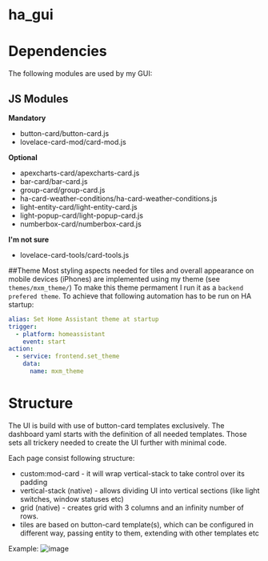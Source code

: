 # ha_gui

# Dependencies
The following modules are used by my GUI:

## JS Modules
**Mandatory**
* button-card/button-card.js
* lovelace-card-mod/card-mod.js

**Optional**
* apexcharts-card/apexcharts-card.js
* bar-card/bar-card.js
* group-card/group-card.js
* ha-card-weather-conditions/ha-card-weather-conditions.js
* light-entity-card/light-entity-card.js
* light-popup-card/light-popup-card.js
* numberbox-card/numberbox-card.js

**I'm not sure**
* lovelace-card-tools/card-tools.js

##Theme
Most styling aspects needed for tiles and overall appearance on mobile devices (iPhones) are implemented using my theme (see `themes/mxm_theme/`)
To make this theme permament I run it as a `backend prefered theme`. To achieve that following automation has to be run on HA startup:
```yaml
alias: Set Home Assistant theme at startup
trigger:
  - platform: homeassistant
    event: start
action:
  - service: frontend.set_theme
    data:
      name: mxm_theme
```

# Structure
The UI is build with use of button-card templates exclusively. The dashboard yaml starts with the definition of all needed templates. Those sets all trickery needed to create the UI further with minimal code.

Each page consist following structure:
* custom:mod-card - it will wrap vertical-stack to take control over its padding
* vertical-stack (native) - allows dividing UI into vertical sections (like light switches, window statuses etc) 
* grid (native) - creates grid with 3 columns and an infinity number of rows.
* tiles are based on button-card template(s), which can be configured in different way, passing entity to them, extending with other templates etc



Example:
![image](https://github.com/michalk-k/ha_gui/assets/7868445/4f9ecd36-a5a6-4fa0-9ea6-1d48319eae1b)


   
